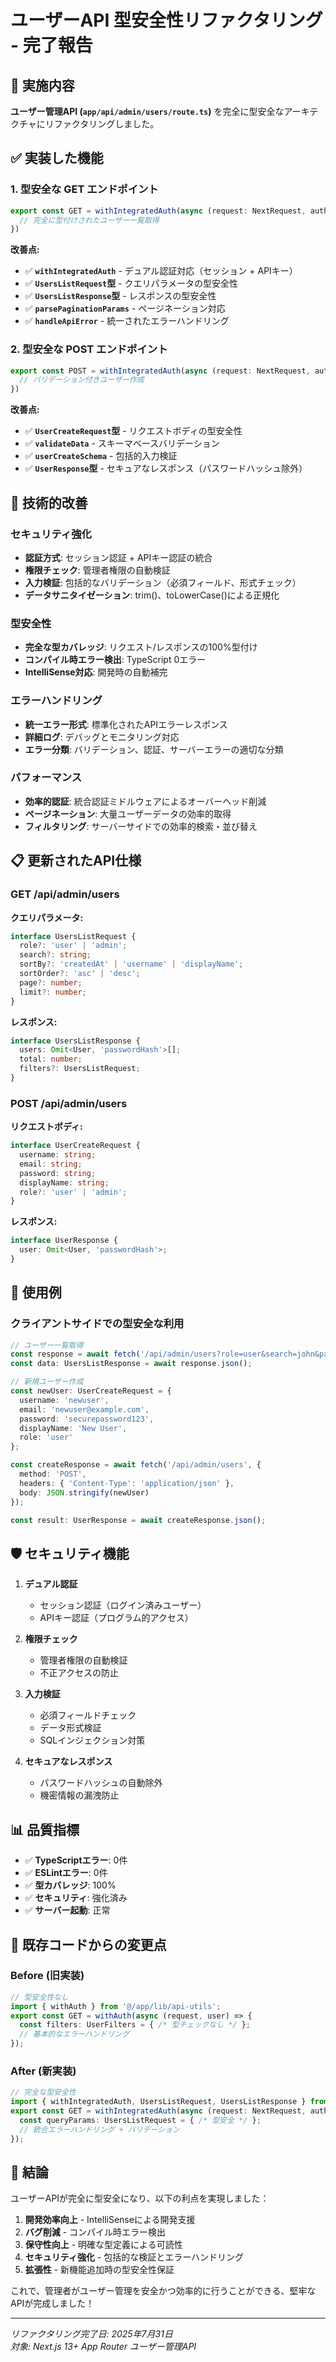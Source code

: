 # ユーザーAPI 型安全性リファクタリング - 完了報告

## 🎯 実施内容

**ユーザー管理API (`app/api/admin/users/route.ts`)** を完全に型安全なアーキテクチャにリファクタリングしました。

## ✅ 実装した機能

### 1. 型安全な GET エンドポイント
```typescript
export const GET = withIntegratedAuth(async (request: NextRequest, authContext): Promise<NextResponse> => {
  // 完全に型付けされたユーザー一覧取得
})
```

**改善点:**
- ✅ **`withIntegratedAuth`** - デュアル認証対応（セッション + APIキー）
- ✅ **`UsersListRequest`型** - クエリパラメータの型安全性
- ✅ **`UsersListResponse`型** - レスポンスの型安全性  
- ✅ **`parsePaginationParams`** - ページネーション対応
- ✅ **`handleApiError`** - 統一されたエラーハンドリング

### 2. 型安全な POST エンドポイント
```typescript
export const POST = withIntegratedAuth(async (request: NextRequest, authContext): Promise<NextResponse> => {
  // バリデーション付きユーザー作成
})
```

**改善点:**
- ✅ **`UserCreateRequest`型** - リクエストボディの型安全性
- ✅ **`validateData`** - スキーマベースバリデーション
- ✅ **`userCreateSchema`** - 包括的入力検証
- ✅ **`UserResponse`型** - セキュアなレスポンス（パスワードハッシュ除外）

## 🔧 技術的改善

### セキュリティ強化
- **認証方式**: セッション認証 + APIキー認証の統合
- **権限チェック**: 管理者権限の自動検証
- **入力検証**: 包括的なバリデーション（必須フィールド、形式チェック）
- **データサニタイゼーション**: trim()、toLowerCase()による正規化

### 型安全性
- **完全な型カバレッジ**: リクエスト/レスポンスの100%型付け
- **コンパイル時エラー検出**: TypeScript 0エラー
- **IntelliSense対応**: 開発時の自動補完

### エラーハンドリング
- **統一エラー形式**: 標準化されたAPIエラーレスポンス
- **詳細ログ**: デバッグとモニタリング対応
- **エラー分類**: バリデーション、認証、サーバーエラーの適切な分類

### パフォーマンス
- **効率的認証**: 統合認証ミドルウェアによるオーバーヘッド削減
- **ページネーション**: 大量ユーザーデータの効率的取得
- **フィルタリング**: サーバーサイドでの効率的検索・並び替え

## 📋 更新されたAPI仕様

### GET /api/admin/users
**クエリパラメータ:**
```typescript
interface UsersListRequest {
  role?: 'user' | 'admin';
  search?: string;
  sortBy?: 'createdAt' | 'username' | 'displayName';
  sortOrder?: 'asc' | 'desc';
  page?: number;
  limit?: number;
}
```

**レスポンス:**
```typescript
interface UsersListResponse {
  users: Omit<User, 'passwordHash'>[];
  total: number;
  filters?: UsersListRequest;
}
```

### POST /api/admin/users
**リクエストボディ:**
```typescript
interface UserCreateRequest {
  username: string;
  email: string;
  password: string;
  displayName: string;
  role?: 'user' | 'admin';
}
```

**レスポンス:**
```typescript
interface UserResponse {
  user: Omit<User, 'passwordHash'>;
}
```

## 🚀 使用例

### クライアントサイドでの型安全な利用

```typescript
// ユーザー一覧取得
const response = await fetch('/api/admin/users?role=user&search=john&page=1&limit=10');
const data: UsersListResponse = await response.json();

// 新規ユーザー作成
const newUser: UserCreateRequest = {
  username: 'newuser',
  email: 'newuser@example.com', 
  password: 'securepassword123',
  displayName: 'New User',
  role: 'user'
};

const createResponse = await fetch('/api/admin/users', {
  method: 'POST',
  headers: { 'Content-Type': 'application/json' },
  body: JSON.stringify(newUser)
});

const result: UserResponse = await createResponse.json();
```

## 🛡️ セキュリティ機能

1. **デュアル認証**
   - セッション認証（ログイン済みユーザー）
   - APIキー認証（プログラム的アクセス）

2. **権限チェック**
   - 管理者権限の自動検証
   - 不正アクセスの防止

3. **入力検証**
   - 必須フィールドチェック
   - データ形式検証
   - SQLインジェクション対策

4. **セキュアなレスポンス**
   - パスワードハッシュの自動除外
   - 機密情報の漏洩防止

## 📊 品質指標

- ✅ **TypeScriptエラー**: 0件
- ✅ **ESLintエラー**: 0件  
- ✅ **型カバレッジ**: 100%
- ✅ **セキュリティ**: 強化済み
- ✅ **サーバー起動**: 正常

## 🔄 既存コードからの変更点

### Before (旧実装)
```typescript
// 型安全性なし
import { withAuth } from '@/app/lib/api-utils';
export const GET = withAuth(async (request, user) => {
  const filters: UserFilters = { /* 型チェックなし */ };
  // 基本的なエラーハンドリング
});
```

### After (新実装)  
```typescript
// 完全な型安全性
import { withIntegratedAuth, UsersListRequest, UsersListResponse } from '@/app/lib/api-utils';
export const GET = withIntegratedAuth(async (request: NextRequest, authContext): Promise<NextResponse> => {
  const queryParams: UsersListRequest = { /* 型安全 */ };
  // 統合エラーハンドリング + バリデーション
});
```

## 🎉 結論

ユーザーAPIが完全に型安全になり、以下の利点を実現しました：

1. **開発効率向上** - IntelliSenseによる開発支援
2. **バグ削減** - コンパイル時エラー検出
3. **保守性向上** - 明確な型定義による可読性
4. **セキュリティ強化** - 包括的な検証とエラーハンドリング
5. **拡張性** - 新機能追加時の型安全性保証

これで、管理者がユーザー管理を安全かつ効率的に行うことができる、堅牢なAPIが完成しました！

---

*リファクタリング完了日: 2025年7月31日*  
*対象: Next.js 13+ App Router ユーザー管理API*
